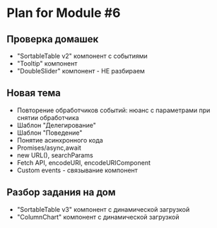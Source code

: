 # Plan for Module #6

## Проверка домашек 

* "SortableTable v2" компонент c событиями
* "Tooltip" компонент
* "DoubleSlider" компонент - НЕ разбираем


## Новая тема 

* Повторение обработчиков событий: нюанс с параметрами при снятии обработчика
* Шаблон "Делегирование"
* Шаблон "Поведение"
* Понятие асинхронного кода
* Promises/async,await
* new URL(), searchParams
* Fetch API, encodeURI, encodeURIComponent
* Custom events - связывание компонент

## Разбор задания на дом

* "SortableTable v3" компонент c динамической загрузкой
* "ColumnChart" компонент c динамической загрузкой
